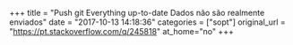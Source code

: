 +++
title = "Push git Everything up-to-date  Dados não são realmente enviados"
date = "2017-10-13 14:18:36"
categories = ["sopt"]
original_url = "https://pt.stackoverflow.com/q/245818"
at_home="no"
+++

